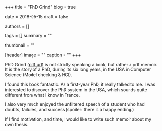 +++
title = "PhD Grind"
blog = true

date = 2018-05-15
draft = false

authors = []

tags = []
summary = ""

thumbnail = ""

[header]
image = ""
caption = ""
+++

PhD Grind ([pdf url](http://pgbovine.net/PhD-memoir/pguo-PhD-grind.pdf)) is not
strictly speaking a book, but rather a pdf memoir. It is the story of a PhD, during
its six long years, in the USA in Computer Science (Model checking & HCI).

I found this book fantastic. As a first-year PhD, it really talked to me. I was interested
to discover the PhD system in the USA, which sounds quite different from what I know
in France.

I also very much enjoyed the unfiltered speech of a student who had doubts, failures,
and success (spoiler: there is a happy ending.)

If I find motivation, and time, I would like to write such memoir about my own
thesis.
